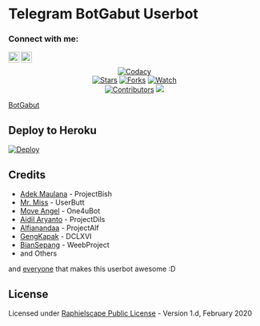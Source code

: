# Telegram BotGabut Userbot


### Connect with me:
[<img align="left" alt="Ihsan | Instagram" width="22px" src="https://cdn.jsdelivr.net/npm/simple-icons@v3/icons/instagram.svg" />][instagram]
[<img align="left" alt="Ihsan | Telegram" width="22px" src="https://cdn.jsdelivr.net/npm/simple-icons@v3/icons/telegram.svg" />][telegram]
<br />


[instagram]: https://instagram.com/ihsan_rxymx
[telegram]: https://t.me/RxyMX

<p align="center">
    <a href="https://app.codacy.com/gh/Scroxy-X/BotGabut/dashboard"> <img src="https://img.shields.io/codacy/grade/a723cb464d5a4d25be3152b5d71de82d?color=blue&logo=codacy&style=flat-square" alt="Codacy" /></a><br>
    <a href="https://github.com/Scroxy-X/BotGabut/stargazers"> <img src="https://img.shields.io/github/stars/Scroxy-X/BotGabut?logo=github&style=flat-square" alt="Stars" /></a>
    <a href="https://github.com/Scroxy-X/BotGabut/network/members"> <img src="https://img.shields.io/github/forks/Scroxy-X/BotGabut?logo=github&style=flat-square" alt="Forks" /></a>
    <a href="https://github.com/Scroxy-X/BotGabut/watchers"> <img src="https://img.shields.io/github/watchers/Scroxy-X/BotGabut?logo=github&style=flat-square" alt="Watch" /></a><br>
    <a href="https://github.com/Scroxy-X/BotGabut/graphs/contributors"> <img src="https://img.shields.io/github/contributors/Scroxy-X/BotGabut?color=blue&style=flat-square" alt="Contributors" /></a>
    <a href="https://pypi.org/project/Telethon/"> <img src="https://img.shields.io/pypi/v/telethon?label=telethon&logo=pypi&logoColor=white&style=flat-square" /></a>
</p>

[BotGabut](https://telegra.ph/file/b056b34cfbf62a51a72bd.jpg)

## Deploy to Heroku

[![Deploy](https://www.herokucdn.com/deploy/button.svg)](https://heroku.com/deploy?template=https://github.com/Scroxy-X/BotGabut)


## Credits
* [Adek Maulana](https://github.com/adekmaulana) - ProjectBish
* [Mr. Miss](https://github.com/keselekpermen69) - UserButt
* [Move Angel](https://github.com/MoveAngel) - One4uBot
* [Aidil Aryanto](https://github.com/aidilaryanto) - ProjectDils
* [Alfianandaa](https://github.com/alfianandaa) - ProjectAlf
* [GengKapak](https://github.com/GengKapak) - DCLXVI
* [BianSepang](https://github.com/BianSepang) - WeebProject
* and Others

and [everyone](https://github.com/Scroxy-X/BotGabut/graphs/contributors) that makes this userbot awesome :D

## License
Licensed under [Raphielscape Public License](https://github.com/Scroxy-X/BotGabut/blob/master/LICENSE) - Version 1.d, February 2020
